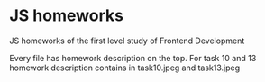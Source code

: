 # JS homeworks
JS homeworks of the first level study of Frontend Development

Every file has homework description on the top. 
For task 10 and 13 homework description contains in task10.jpeg and task13.jpeg
